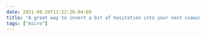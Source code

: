 ```yaml
---
date: 2021-08-26T11:22:26-04:00
title: "A great way to insert a bit of hesitation into your next viewing of Firefly is to think about how among all the other Western tropes in there, Mal and Zoe are essentially coded as former Confederate soldiers."
tags: ["micro"]
---
```

